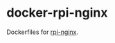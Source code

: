 docker-rpi-nginx
================
Dockerfiles for [rpi-nginx](https://registry.hub.docker.com/u/akkerman/rpi-nginx/).

